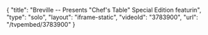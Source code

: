 {
    "title": "Breville -- Presents \"Chef's Table\" Special Edition featurin",
    "type": "solo",
    "layout": "iframe-static",
    "videoId": "3783900",
    "url": "\/tvpembed\/3783900"
}